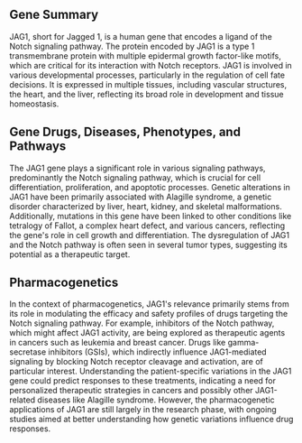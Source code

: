 ## Gene Summary
JAG1, short for Jagged 1, is a human gene that encodes a ligand of the Notch signaling pathway. The protein encoded by JAG1 is a type 1 transmembrane protein with multiple epidermal growth factor-like motifs, which are critical for its interaction with Notch receptors. JAG1 is involved in various developmental processes, particularly in the regulation of cell fate decisions. It is expressed in multiple tissues, including vascular structures, the heart, and the liver, reflecting its broad role in development and tissue homeostasis.

## Gene Drugs, Diseases, Phenotypes, and Pathways
The JAG1 gene plays a significant role in various signaling pathways, predominantly the Notch signaling pathway, which is crucial for cell differentiation, proliferation, and apoptotic processes. Genetic alterations in JAG1 have been primarily associated with Alagille syndrome, a genetic disorder characterized by liver, heart, kidney, and skeletal malformations. Additionally, mutations in this gene have been linked to other conditions like tetralogy of Fallot, a complex heart defect, and various cancers, reflecting the gene's role in cell growth and differentiation. The dysregulation of JAG1 and the Notch pathway is often seen in several tumor types, suggesting its potential as a therapeutic target.

## Pharmacogenetics
In the context of pharmacogenetics, JAG1's relevance primarily stems from its role in modulating the efficacy and safety profiles of drugs targeting the Notch signaling pathway. For example, inhibitors of the Notch pathway, which might affect JAG1 activity, are being explored as therapeutic agents in cancers such as leukemia and breast cancer. Drugs like gamma-secretase inhibitors (GSIs), which indirectly influence JAG1-mediated signaling by blocking Notch receptor cleavage and activation, are of particular interest. Understanding the patient-specific variations in the JAG1 gene could predict responses to these treatments, indicating a need for personalized therapeutic strategies in cancers and possibly other JAG1-related diseases like Alagille syndrome. However, the pharmacogenetic applications of JAG1 are still largely in the research phase, with ongoing studies aimed at better understanding how genetic variations influence drug responses.
